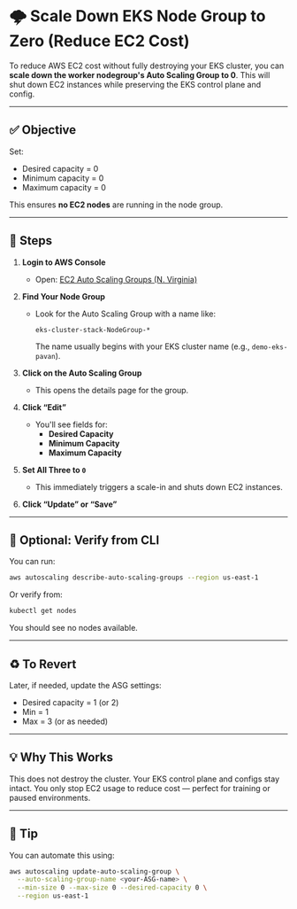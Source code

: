 # 🌩️ Scale Down EKS Node Group to Zero (Reduce EC2 Cost)

To reduce AWS EC2 cost without fully destroying your EKS cluster, you can **scale down the worker nodegroup's Auto Scaling Group to 0**. This will shut down EC2 instances while preserving the EKS control plane and config.

---

## ✅ Objective
Set:
- Desired capacity = 0
- Minimum capacity = 0
- Maximum capacity = 0

This ensures **no EC2 nodes** are running in the node group.

---

## 🔧 Steps

1. **Login to AWS Console**
   - Open: [EC2 Auto Scaling Groups (N. Virginia)](https://us-east-1.console.aws.amazon.com/ec2/home?region=us-east-1#AutoScalingGroups:)

2. **Find Your Node Group**
   - Look for the Auto Scaling Group with a name like:
     ```
     eks-cluster-stack-NodeGroup-*
     ```
     The name usually begins with your EKS cluster name (e.g., `demo-eks-pavan`).

3. **Click on the Auto Scaling Group**
   - This opens the details page for the group.

4. **Click “Edit”**
   - You'll see fields for:
     - **Desired Capacity**
     - **Minimum Capacity**
     - **Maximum Capacity**

5. **Set All Three to `0`**
   - This immediately triggers a scale-in and shuts down EC2 instances.

6. **Click “Update” or “Save”**

---

## 🧪 Optional: Verify from CLI

You can run:
```bash
aws autoscaling describe-auto-scaling-groups --region us-east-1
```
Or verify from:
```bash
kubectl get nodes
```
You should see no nodes available.

---

## ♻️ To Revert

Later, if needed, update the ASG settings:
- Desired capacity = 1 (or 2)
- Min = 1
- Max = 3 (or as needed)

---

## 💡 Why This Works
This does not destroy the cluster. Your EKS control plane and configs stay intact. You only stop EC2 usage to reduce cost — perfect for training or paused environments.

---

## 📌 Tip
You can automate this using:
```bash
aws autoscaling update-auto-scaling-group \
  --auto-scaling-group-name <your-ASG-name> \
  --min-size 0 --max-size 0 --desired-capacity 0 \
  --region us-east-1
```
